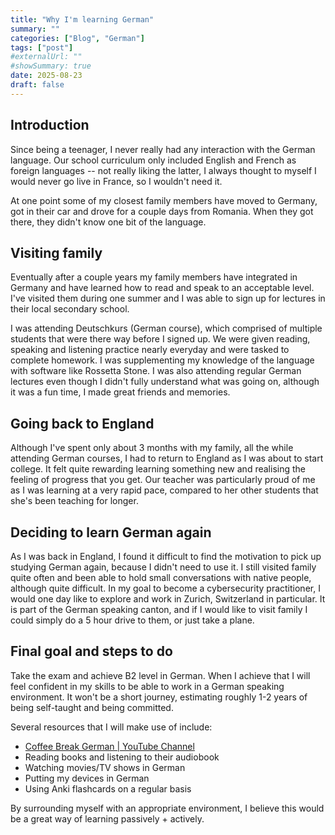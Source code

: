 ```yaml
---
title: "Why I'm learning German"
summary: ""
categories: ["Blog", "German"]
tags: ["post"]
#externalUrl: ""
#showSummary: true
date: 2025-08-23
draft: false
---
```


## Introduction

Since being a teenager, I never really had any interaction with the German language. Our school curriculum only included English and French as foreign languages -- not really liking the latter, I always thought to myself I would never go live in France, so I wouldn't need it.

At one point some of my closest family members have moved to Germany, got in their car and drove for a couple days from Romania. When they got there, they didn't know one bit of the language.

## Visiting family

Eventually after a couple years my family members have integrated in Germany and have learned how to read and speak to an acceptable level. I've visited them during one summer and I was able to sign up for lectures in their local secondary school.

I was attending Deutschkurs (German course), which comprised of multiple students that were there way before I signed up. We were given reading, speaking and listening practice nearly everyday and were tasked to complete homework. I was supplementing my knowledge of the language with software like Rossetta Stone. I was also attending regular German lectures even though I didn't fully understand what was going on, although it was a fun time, I made great friends and memories.

## Going back to England

Although I've spent only about 3 months with my family, all the while attending German courses, I had to return to England as I was about to start college. It felt quite rewarding learning something new and realising the feeling of progress that you get. Our teacher was particularly proud of me as I was learning at a very rapid pace, compared to her other students that she's been teaching for longer.


## Deciding to learn German again

As I was back in England, I found it difficult to find the motivation to pick up studying German again, because I didn't need to use it. I still visited family quite often and been able to hold small conversations with native people, although quite difficult. In my goal to become a cybersecurity practitioner, I would one day like to explore and work in Zurich, Switzerland in particular. It is part of the German speaking canton, and if I would like to visit family I could simply do a 5 hour drive to them, or just take a plane.

## Final goal and steps to do

Take the exam and achieve B2 level in German. When I achieve that I will feel confident in my skills to be able to work in a German speaking environment. It won't be a short journey, estimating roughly 1-2 years of being self-taught and being committed.

Several resources that I will make use of include:
- [Coffee Break German | YouTube Channel](https://www.youtube.com/@coffeebreakgerman)
- Reading books and listening to their audiobook
- Watching movies/TV shows in German
- Putting my devices in German
- Using Anki flashcards on a regular basis

By surrounding myself with an appropriate environment, I believe this would be a great way of learning passively + actively.